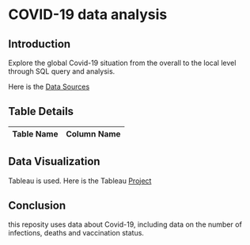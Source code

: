 # COVID-19 data analysis

## Introduction

Explore the global Covid-19 situation from the overall to the local level through SQL query and analysis.  

Here is the [Data Sources](https://ourworldindata.org/covid-cases)


## Table Details

|Table Name |Column Name|
|-----------|-----------|


## Data Visualization

Tableau is used. Here is the Tableau [Project](https://public.tableau.com/app/profile/qijia.huang/viz/CovidDashboardTutorial_17018002830420/1_1)

## Conclusion


this reposity uses data about Covid-19, including data on the number of infections, deaths and vaccination status. 








